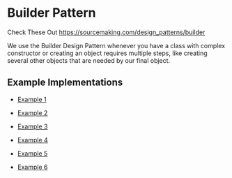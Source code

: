 # Builder Pattern

Check These Out
https://sourcemaking.com/design_patterns/builder

We use the Builder Design Pattern whenever 
you have a class with complex constructor or 
creating an object requires multiple steps, 
like creating several other objects that are needed by our final object.
 
## Example Implementations
* [Example 1](example/README.md)

* [Example 2](example2/README.md)

* [Example 3](example3/README.md)

* [Example 4](example4/README.md)

* [Example 5](example5/README.md)

* [Example 6](example6/README.md)
  